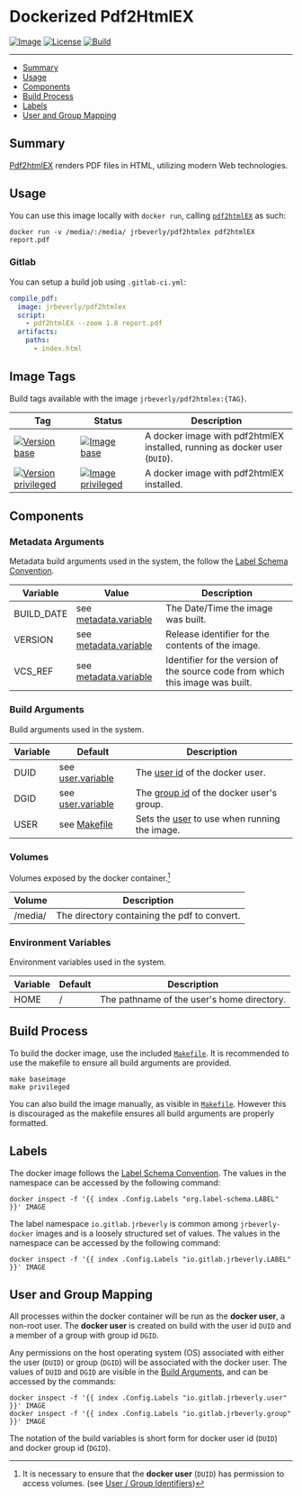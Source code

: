 # Dockerized Pdf2HtmlEX
[![Image][image-badge]][image-link]
[![License][license-badge]][license-link]
[![Build][build-badge]][build-link]

---

 * [Summary](#summary)
 * [Usage](#usage)
 * [Components](#components)
 * [Build Process](#build-process)
 * [Labels](#labels)
 * [User and Group Mapping](#user-and-group-mapping)

## Summary

[Pdf2htmlEX](https://github.com/coolwanglu/pdf2htmlEX) renders PDF files in HTML, utilizing modern Web technologies.

## Usage

You can use this image locally with `docker run`, calling [`pdf2htmlEX`](https://github.com/coolwanglu/pdf2htmlEX/wiki/Quick-Start) as such:

```console
docker run -v /media/:/media/ jrbeverly/pdf2htmlex pdf2htmlEX report.pdf
```

### Gitlab

You can setup a build job using `.gitlab-ci.yml`:

```yaml
compile_pdf:
  image: jrbeverly/pdf2htmlex
  script:
    - pdf2htmlEX --zoom 1.8 report.pdf
  artifacts:
    paths:
      - index.html
```

## Image Tags

Build tags available with the image `jrbeverly/pdf2htmlex:{TAG}`.

| Tag | Status | Description |
| --- | ------ | ----------- |
| [![Version base][base-badge]][base-link] | [![Image base][base-image-badge]][base-link] | A docker image with pdf2htmlEX installed, running as docker user (`DUID`). |
| [![Version privileged][privileged-badge]][privileged-link] | [![Image privileged][privileged-image-badge]][privileged-link]  | A docker image with pdf2htmlEX installed. |

## Components

### Metadata Arguments

Metadata build arguments used in the system, the follow the [Label Schema Convention](http://label-schema.org).

| Variable | Value | Description |
| -------- | ----- |------------ |
| BUILD_DATE | see [metadata.variable](Makefile.metadata.variable) | The Date/Time the image was built. |
| VERSION | see [metadata.variable](Makefile.metadata.variable) | Release identifier for the contents of the image. |
| VCS_REF | see [metadata.variable](Makefile.metadata.variable) | Identifier for the version of the source code from which this image was built. |

### Build Arguments

Build arguments used in the system.

| Variable | Default | Description |
| ---------- | -------- | --------------- |
| DUID | see [user.variable](Makefile.user.variable) | The [user id](http://www.linfo.org/uid.html) of the docker user. |
| DGID | see [user.variable](Makefile.user.variable) | The [group id](http://www.linfo.org/uid.html) of the docker user's group. |
| USER | see [Makefile](Makefile) | Sets the [user](http://www.linfo.org/uid.html) to use when running the image. |

### Volumes

Volumes exposed by the docker container.[^1]

| Volume | Description |
| ------ | ----------- |
| /media/ | The directory containing the pdf to convert. |

### Environment Variables

Environment variables used in the system.

| Variable | Default | Description |
| ---------- | -------- | --------------- |
| HOME | / | The pathname of the user's home directory. |


## Build Process

To build the docker image, use the included [`Makefile`](Makefile). It is recommended to use the makefile to ensure all build arguments are provided.

```
make baseimage
make privileged
```

You can also build the image manually, as visible in [`Makefile`](Makefile).  However this is discouraged as the makefile ensures all build arguments are properly formatted.

## Labels

The docker image follows the [Label Schema Convention](http://label-schema.org).  The values in the namespace can be accessed by the following command:

```console
docker inspect -f '{{ index .Config.Labels "org.label-schema.LABEL" }}' IMAGE
```

The label namespace `io.gitlab.jrbeverly` is common among `jrbeverly-docker` images and is a loosely structured set of values.  The values in the namespace can be accessed by the following command:

```console
docker inspect -f '{{ index .Config.Labels "io.gitlab.jrbeverly.LABEL" }}' IMAGE
```

## User and Group Mapping

All processes within the docker container will be run as the **docker user**, a non-root user.  The **docker user** is created on build with the user id `DUID` and a member of a group with group id `DGID`.  

Any permissions on the host operating system (OS) associated with either the user (`DUID`) or group (`DGID`) will be associated with the docker user.  The values of `DUID` and `DGID` are visible in the [Build Arguments](#build-arguments), and can be accessed by the commands:

```console
docker inspect -f '{{ index .Config.Labels "io.gitlab.jrbeverly.user" }}' IMAGE
docker inspect -f '{{ index .Config.Labels "io.gitlab.jrbeverly.group" }}' IMAGE
```

The notation of the build variables is short form for docker user id (`DUID`) and docker group id (`DGID`). 

[^1]: It is necessary to ensure that the **docker user** (`DUID`) has permission to access volumes. (see [User / Group Identifiers](#user-and-group-mapping))

[build-badge]: https://gitlab.com/jrbeverly-docker/docker-pdf2htmlex/badges/master/build.svg
[build-link]: https://gitlab.com/jrbeverly-docker/docker-pdf2htmlex/commits/master

[license-badge]: https://images.microbadger.com/badges/license/jrbeverly/pdf2htmlex.svg
[license-link]: https://microbadger.com/images/jrbeverly/pdf2htmlex "Get your own license badge on microbadger.com"

[image-badge]: https://img.shields.io/badge/alpine-3.5-orange.svg?maxAge=2592000
[image-link]: https://hub.docker.com/r/library/alpine/

[base-badge]: https://images.microbadger.com/badges/version/jrbeverly/pdf2htmlex:baseimage.svg
[base-image-badge]: https://images.microbadger.com/badges/image/jrbeverly/pdf2htmlex:baseimage.svg
[base-link]: https://microbadger.com/images/jrbeverly/pdf2htmlex:baseimage "Get your own version badge on microbadger.com"

[privileged-badge]: https://images.microbadger.com/badges/version/jrbeverly/pdf2htmlex:privileged.svg
[privileged-image-badge]: https://images.microbadger.com/badges/image/jrbeverly/pdf2htmlex:privileged.svg
[privileged-link]: https://microbadger.com/images/jrbeverly/pdf2htmlex:privileged "Get your own version badge on microbadger.com"